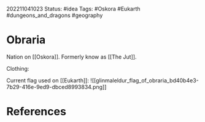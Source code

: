202211041023
Status: #idea
Tags: #Oskora #Eukarth #dungeons_and_dragons #geography 

# Obraria
Nation on [[Oskora]]. Formerly know as [[The Jut]].

Clothing:


Current flag used on [[Eukarth]]:
![[glinmaleldur_flag_of_obraria_bd40b4e3-7b29-416e-9ed9-dbced8993834.png]]


# References

